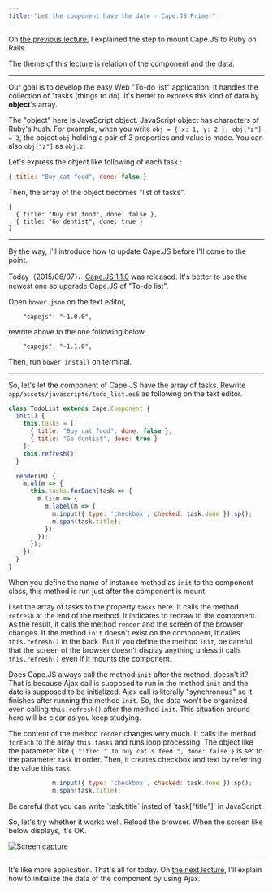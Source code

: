 ```yaml
---
title: "Let the component have the date - Cape.JS Primer"
---
```


On [the previous lecture](../05_rails_integration2), I explained the step to mount Cape.JS to Ruby on Rails.

The theme of this lecture is relation of the component and the data.

----

Our goal is to develop the easy Web "To-do list" application. It handles the collection of "tasks (things to do). It's better to express this kind of data by **object**'s array.

<div class="note">
The "object" here is JavaScript object. JavaScript object has characters of Ruby's hush. For example, when you write <code>obj = { x: 1, y: 2 }; obj["z"] = 3</code>, the object <code>obj</code> holding a pair of 3 properties and value is made. You can also <code>obj["z"]</code> as <code>obj.z</code>.
</div>

Let's express the object like following of each task.:

```javascript
{ title: "Buy cat food", done: false }
```

Then, the array of the object becomes "list of tasks".

```
[
  { title: "Buy cat food", done: false },
  { title: "Go dentist", done: true }
]
```

----

By the way, I'll introduce how to update Cape.JS before I'll come to the point.

Today（2015/06/07）、[Cape.JS 1.1.0](https://github.com/capejs/capejs/releases/tag/v1.1.0) was released. It's better to use the newest one so upgrade Cape.JS of "To-do list".

Open <code>bower.json</code> on the text editor,

```
    "capejs": "~1.0.0",
```

rewrite above to the one following below.

```
    "capejs": "~1.1.0",
```

Then, run `bower install` on terminal.

----

So, let's let the component of Cape.JS have the array of tasks. Rewrite `app/assets/javascripts/todo_list.es6` as following on the text editor.

```javascript
class TodoList extends Cape.Component {
  init() {
    this.tasks = [
      { title: "Buy cat food", done: false },
      { title: "Go dentist", done: true }
    ];
    this.refresh();
  }

  render(m) {
    m.ul(m => {
      this.tasks.forEach(task => {
        m.li(m => {
          m.label(m => {
            m.input({ type: 'checkbox', checked: task.done }).sp();
            m.span(task.title);
          });
        });
      });
    });
  }
}
```

When you define the name of instance method as `init` to the component class, this method is run just after the component is mount.

I set the array of tasks to the property `tasks` here. It calls the method `refresh` at the end of the method. It indicates to redraw to the component. As the result, it calls the method `render` and the screen of the browser changes. If the method `init` doesn't exist on the component, it calles `this.refresh()` in the back. But if you define the method `init`, be careful that the screen of the browser doesn't display anything unless it calls `this.refresh()` even if it mounts the component.

<div class="note">
Does Cape.JS always call the method <code>init</code> after the method, doesn't it? That is because Ajax call is supposed to run in the method <code>init</code> and the date is supposed to be initialized. Ajax call is literally "synchronous" so it finishes after running the method <code>init</code>. So, the data won't be organized even calling <code>this.refresh()</code> after the method <code>init</code>. This situation around here will be clear as you keep studying.
</div>

The content of the method `render` changes very much. It calls the method `forEach` to the array `this.tasks` and runs loop processing. The object like the parameter like `{ title: " To buy cat's feed ", done: false }` is set to the parameter `task` in order. Then, it creates checkbox and text by referring the value this `task`.

```javascript
            m.input({ type: 'checkbox', checked: task.done }).sp();
            m.span(task.title);
```

<div class="note">
Be careful that you can write `task.title` insted of `task["title"]` in JavaScript.
</div>

So, let's try whether it works well. Reload the browser. When the screen like below displays, it's OK.

![Screen capture](/capejs/images/capejs_primer/todo_list03.png)

----

It's like more application. That's all for today. On [the next lecture](../07_initializing_the_date_with_ajax), I'll explain how to initialize the data of the component by using Ajax.
